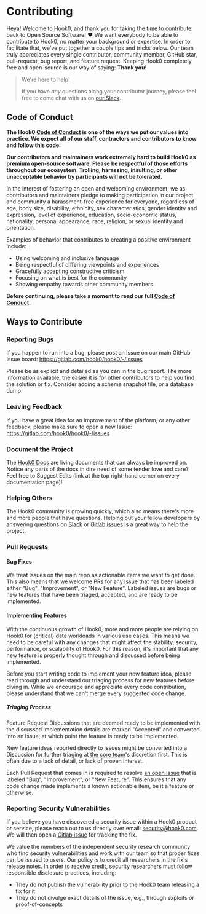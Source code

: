 # Contributing

Heya! Welcome to Hook0, and thank you for taking the time to contribute back to Open Source Software! ❤️ We want
everybody to be able to contribute to Hook0, no matter your background or expertise. In order to facilitate that,
we've put together a couple tips and tricks below. Our team truly appreciates every single contributor, community
member, GitHub star, pull-request, bug report, and feature request. Keeping Hook0 completely free and open-source is
our way of saying: **Thank you!**

> We're here to help!
>
> If you have _any_ questions along your contributor journey, please feel free to come chat with us on
> [our Slack](https://join.slack.com/t/fgribreau/shared_invite/zt-edpjwt2t-Zh39mDUMNQ0QOr9qOj~jrg).

## Code of Conduct

**The Hook0 [Code of Conduct](code_of_conduct.md) is one of the ways
we put our values into practice. We expect all of our staff, contractors and contributors to know and follow this
code.**

**Our contributors and maintainers work extremely hard to build Hook0 as premium open-source software. Please be
respectful of those efforts throughout our ecosystem. Trolling, harassing, insulting, or other unacceptable behavior by
participants will not be tolerated.**

In the interest of fostering an open and welcoming environment, we as contributors and maintainers pledge to making
participation in our project and community a harassment-free experience for everyone, regardless of age, body size,
disability, ethnicity, sex characteristics, gender identity and expression, level of experience, education,
socio-economic status, nationality, personal appearance, race, religion, or sexual identity and orientation.

Examples of behavior that contributes to creating a positive environment include:

- Using welcoming and inclusive language
- Being respectful of differing viewpoints and experiences
- Gracefully accepting constructive criticism
- Focusing on what is best for the community
- Showing empathy towards other community members

**Before continuing, please take a moment to read our full
[Code of Conduct](code_of_conduct.md).**

## Ways to Contribute

### Reporting Bugs

If you happen to run into a bug, please post an Issue on our main GitHub Issue board:
https://gitlab.com/hook0/hook0/-/issues

Please be as explicit and detailed as you can in the bug report. The more information available, the easier it is for
other contributors to help you find the solution or fix. Consider adding a schema snapshot file, or a database dump.

### Leaving Feedback

If you have a great idea for an improvement of the platform, or any other feedback, please make sure to open a new
Issue: https://gitlab.com/hook0/hook0/-/issues

### Document the Project

The [Hook0 Docs](https://documentation.hook0.com/) are living documents that can always be improved on. Notice any
parts of the docs in dire need of some tender love and care? Feel free to Suggest Edits (link at the top right-hand corner on every documentation page)!

### Helping Others

The Hook0 community is growing quickly, which also means there's more and more people that have questions. Helping
out your fellow developers by answering questions on [Slack](https://join.slack.com/t/fgribreau/shared_invite/zt-edpjwt2t-Zh39mDUMNQ0QOr9qOj~jrg) or
[Gitlab issues](https://gitlab.com/hook0/hook0/-/issues/?sort=milestone_due_desc&state=opened&label_name%5B%5D=Community%3A%3Acontribution&first_page_size=20) is a great way to help the
project.

### Pull Requests

#### Bug Fixes

We treat Issues on the main repo as actionable items we want to get done. This also means that we welcome PRs for any
Issue that has been labeled either "Bug", "Improvement", or "New Feature". Labeled issues are bugs or new features that
have been triaged, accepted, and are ready to be implemented.

#### Implementing Features

With the continuous growth of Hook0, more and more people are relying on Hook0 for (critical) data workloads in
various use cases. This means we need to be careful with any changes that might affect the stability, security,
performance, or scalability of Hook0. For this reason, it's important that any new feature is properly thought
through and discussed before being implemented.

Before you start writing code to implement your new feature idea, please read through and understand our triaging
process for new features before diving in. While we encourage and appreciate every code contribution, please understand
that we can't merge every suggested code change.

##### Triaging Process

Feature Request Discussions that are deemed ready to be implemented with the discussed implementation details are marked
"Accepted" and converted into an Issue, at which point the feature is ready to be implemented.

New feature ideas reported directly to issues might be converted into a Discussion for further triaging at
[the core team](https://gitlab.com/hook0/hook0/-/project_members)'s discretion first. This is often due to a lack of detail, or
lack of proven interest.

Each Pull Request that comes in is required to resolve [an open Issue](https://gitlab.com/hook0/hook0/-/issues) that
is labeled "Bug", "Improvement", or "New Feature". This ensures that any code change made implements a known actionable
item, be it a feature or otherwise.

### Reporting Security Vulnerabilities

If you believe you have discovered a security issue within a Hook0 product or service, please reach out to us
directly over email: [security@hook0.com](mailto:security@hook0.com). We will then open a
[Gitlab issue](https://gitlab.com/hook0/hook0/-/issues) for tracking the fix.

We value the members of the independent security research community who find security vulnerabilities and work with our
team so that proper fixes can be issued to users. Our policy is to credit all researchers in the fix's release notes. In
order to receive credit, security researchers must follow responsible disclosure practices, including:

- They do not publish the vulnerability prior to the Hook0 team releasing a fix for it
- They do not divulge exact details of the issue, e.g., through exploits or proof-of-concepts
